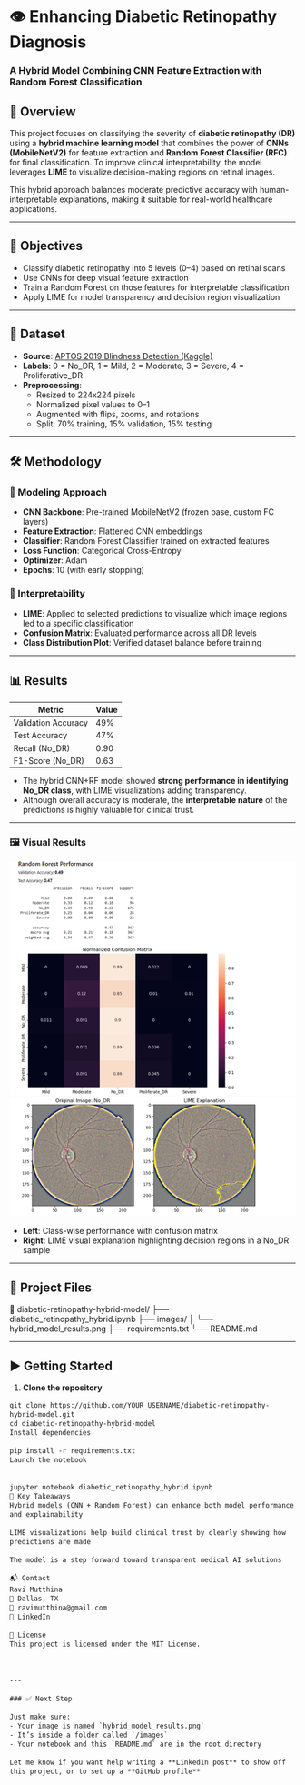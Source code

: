 # 👁️ Enhancing Diabetic Retinopathy Diagnosis  
### A Hybrid Model Combining CNN Feature Extraction with Random Forest Classification

## 🧠 Overview

This project focuses on classifying the severity of **diabetic retinopathy (DR)** using a **hybrid machine learning model** that combines the power of **CNNs (MobileNetV2)** for feature extraction and **Random Forest Classifier (RFC)** for final classification. To improve clinical interpretability, the model leverages **LIME** to visualize decision-making regions on retinal images.

This hybrid approach balances moderate predictive accuracy with human-interpretable explanations, making it suitable for real-world healthcare applications.

---

## 🎯 Objectives

- Classify diabetic retinopathy into 5 levels (0–4) based on retinal scans
- Use CNNs for deep visual feature extraction
- Train a Random Forest on those features for interpretable classification
- Apply LIME for model transparency and decision region visualization

---

## 📁 Dataset

- **Source**: [APTOS 2019 Blindness Detection (Kaggle)](https://www.kaggle.com/competitions/aptos2019-blindness-detection/data)
- **Labels**: 0 = No_DR, 1 = Mild, 2 = Moderate, 3 = Severe, 4 = Proliferative_DR
- **Preprocessing**:
  - Resized to 224x224 pixels
  - Normalized pixel values to 0–1
  - Augmented with flips, zooms, and rotations
  - Split: 70% training, 15% validation, 15% testing

---

## 🛠️ Methodology

### 🧪 Modeling Approach

- **CNN Backbone**: Pre-trained MobileNetV2 (frozen base, custom FC layers)
- **Feature Extraction**: Flattened CNN embeddings
- **Classifier**: Random Forest Classifier trained on extracted features
- **Loss Function**: Categorical Cross-Entropy
- **Optimizer**: Adam
- **Epochs**: 10 (with early stopping)

### 🧠 Interpretability

- **LIME**: Applied to selected predictions to visualize which image regions led to a specific classification
- **Confusion Matrix**: Evaluated performance across all DR levels
- **Class Distribution Plot**: Verified dataset balance before training

---

## 📊 Results

| Metric            | Value     |
|-------------------|-----------|
| Validation Accuracy | 49%     |
| Test Accuracy       | 47%     |
| Recall (No_DR)      | 0.90    |
| F1-Score (No_DR)    | 0.63    |

- The hybrid CNN+RF model showed **strong performance in identifying No_DR class**, with LIME visualizations adding transparency.
- Although overall accuracy is moderate, the **interpretable nature** of the predictions is highly valuable for clinical trust.

---

### 🖼️ Visual Results

![Hybrid Performance and Confusion Matrix](Images/Confusion_matrix.png)
![LIme explantions](Images/Lime_Explanation.png)

- **Left**: Class-wise performance with confusion matrix
- **Right**: LIME visual explanation highlighting decision regions in a No_DR sample

---

## 📂 Project Files

📁 diabetic-retinopathy-hybrid-model/
├── diabetic_retinopathy_hybrid.ipynb
├── images/
│ └── hybrid_model_results.png
├── requirements.txt
└── README.md



---

## ▶️ Getting Started

1. **Clone the repository**
```
git clone https://github.com/YOUR_USERNAME/diabetic-retinopathy-hybrid-model.git
cd diabetic-retinopathy-hybrid-model
Install dependencies

pip install -r requirements.txt
Launch the notebook


jupyter notebook diabetic_retinopathy_hybrid.ipynb
🧠 Key Takeaways
Hybrid models (CNN + Random Forest) can enhance both model performance and explainability

LIME visualizations help build clinical trust by clearly showing how predictions are made

The model is a step forward toward transparent medical AI solutions

📬 Contact
Ravi Mutthina
📍 Dallas, TX
📧 ravimutthina@gmail.com
🔗 LinkedIn

📝 License
This project is licensed under the MIT License.



---

### ✅ Next Step

Just make sure:
- Your image is named `hybrid_model_results.png`
- It’s inside a folder called `/images`
- Your notebook and this `README.md` are in the root directory

Let me know if you want help writing a **LinkedIn post** to show off this project, or to set up a **GitHub profile**
